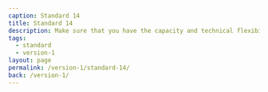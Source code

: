 ```yaml
---
caption: Standard 14
title: Standard 14
description: Make sure that you have the capacity and technical flexibility to update and improve the service on a very frequent basis.
tags:
  - standard
  - version-1
layout: page
permalink: /version-1/standard-14/
back: /version-1/
---
```


